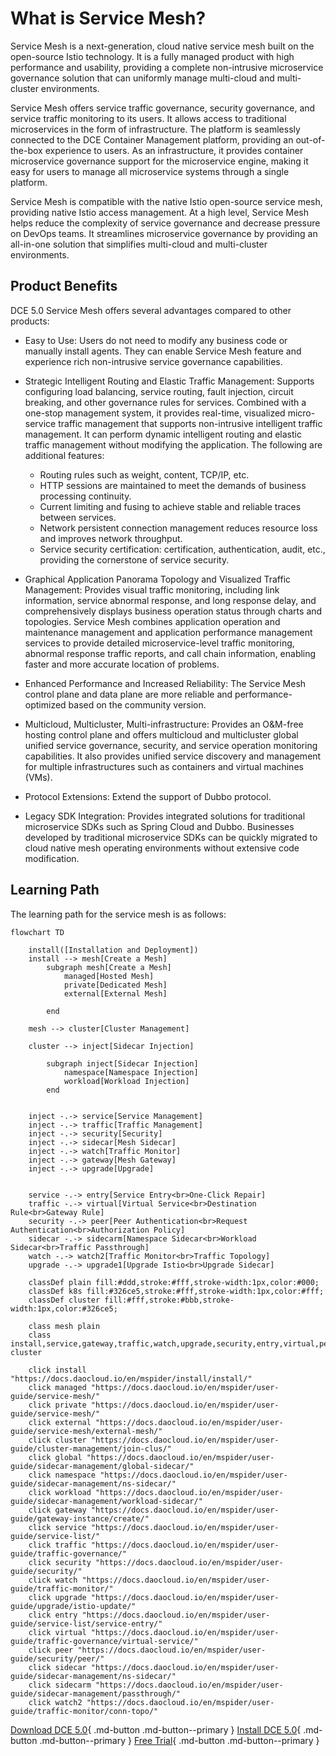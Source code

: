 # What is Service Mesh?

Service Mesh is a next-generation, cloud native service mesh built on the open-source Istio technology.
It is a fully managed product with high performance and usability, providing a complete non-intrusive
microservice governance solution that can uniformly manage multi-cloud and multi-cluster environments.

Service Mesh offers service traffic governance, security governance, and service traffic monitoring to its users.
It allows access to traditional microservices in the form of infrastructure. The platform is seamlessly connected
to the DCE Container Management platform, providing an out-of-the-box experience to users. As an infrastructure,
it provides container microservice governance support for the microservice engine, making it easy for users to
manage all microservice systems through a single platform.

Service Mesh is compatible with the native Istio open-source service mesh, providing native Istio access management.
At a high level, Service Mesh helps reduce the complexity of service governance and decrease pressure on DevOps teams.
It streamlines microservice governance by providing an all-in-one solution that simplifies multi-cloud and multi-cluster environments.

## Product Benefits

DCE 5.0 Service Mesh offers several advantages compared to other products:

- Easy to Use: Users do not need to modify any business code or manually install agents.
  They can enable Service Mesh feature and experience rich non-intrusive service governance capabilities.

- Strategic Intelligent Routing and Elastic Traffic Management: Supports configuring load balancing, service routing,
  fault injection, circuit breaking, and other governance rules for services. Combined with a one-stop management
  system, it provides real-time, visualized micro-service traffic management that supports non-intrusive intelligent
  traffic management. It can perform dynamic intelligent routing and elastic traffic management without modifying
  the application. The following are additional features:

    - Routing rules such as weight, content, TCP/IP, etc.
    - HTTP sessions are maintained to meet the demands of business processing continuity.
    - Current limiting and fusing to achieve stable and reliable traces between services.
    - Network persistent connection management reduces resource loss and improves network throughput.
    - Service security certification: certification, authentication, audit, etc., providing the cornerstone of service security.

- Graphical Application Panorama Topology and Visualized Traffic Management: Provides visual traffic monitoring,
  including link information, service abnormal response, and long response delay, and comprehensively displays
  business operation status through charts and topologies. Service Mesh combines application operation and maintenance
  management and application performance management services to provide detailed microservice-level traffic monitoring,
  abnormal response traffic reports, and call chain information, enabling faster and more accurate location of problems.

- Enhanced Performance and Increased Reliability: The Service Mesh control plane and data plane are
  more reliable and performance-optimized based on the community version.

- Multicloud, Multicluster, Multi-infrastructure: Provides an O&M-free hosting control plane and offers multicloud
  and multicluster global unified service governance, security, and service operation monitoring capabilities.
  It also provides unified service discovery and management for multiple infrastructures such as containers
  and virtual machines (VMs).

- Protocol Extensions: Extend the support of Dubbo protocol.

- Legacy SDK Integration: Provides integrated solutions for traditional microservice SDKs such as Spring Cloud
  and Dubbo. Businesses developed by traditional microservice SDKs can be quickly migrated to cloud native mesh
  operating environments without extensive code modification.

## Learning Path

The learning path for the service mesh is as follows:

```mermaid
flowchart TD

    install([Installation and Deployment])
    install --> mesh[Create a Mesh]
        subgraph mesh[Create a Mesh]
            managed[Hosted Mesh]
            private[Dedicated Mesh]
            external[External Mesh]
            
        end

    mesh --> cluster[Cluster Management]

    cluster --> inject[Sidecar Injection]

        subgraph inject[Sidecar Injection]
            namespace[Namespace Injection]
            workload[Workload Injection]
        end

    
    inject -.-> service[Service Management]
    inject -.-> traffic[Traffic Management]
    inject -.-> security[Security]
    inject -.-> sidecar[Mesh Sidecar]
    inject -.-> watch[Traffic Monitor]
    inject -.-> gateway[Mesh Gateway]
    inject -.-> upgrade[Upgrade]
    

    service -.-> entry[Service Entry<br>One-Click Repair]
    traffic -.-> virtual[Virtual Service<br>Destination Rule<br>Gateway Rule]
    security -.-> peer[Peer Authentication<br>Request Authentication<br>Authorization Policy]
    sidecar -.-> sidecarm[Namespace Sidecar<br>Workload Sidecar<br>Traffic Passthrough]
    watch -.-> watch2[Traffic Monitor<br>Traffic Topology]
    upgrade -.-> upgrade1[Upgrade Istio<br>Upgrade Sidecar]

    classDef plain fill:#ddd,stroke:#fff,stroke-width:1px,color:#000;
    classDef k8s fill:#326ce5,stroke:#fff,stroke-width:1px,color:#fff;
    classDef cluster fill:#fff,stroke:#bbb,stroke-width:1px,color:#326ce5;

    class mesh plain
    class install,service,gateway,traffic,watch,upgrade,security,entry,virtual,peer,cluster,sidecar,sidecarm,watch2,managed,private,external,namespace,workload,upgrade1 cluster

    click install "https://docs.daocloud.io/en/mspider/install/install/"
    click managed "https://docs.daocloud.io/en/mspider/user-guide/service-mesh/"
    click private "https://docs.daocloud.io/en/mspider/user-guide/service-mesh/"
    click external "https://docs.daocloud.io/en/mspider/user-guide/service-mesh/external-mesh/"
    click cluster "https://docs.daocloud.io/en/mspider/user-guide/cluster-management/join-clus/"
    click global "https://docs.daocloud.io/en/mspider/user-guide/sidecar-management/global-sidecar/"
    click namespace "https://docs.daocloud.io/en/mspider/user-guide/sidecar-management/ns-sidecar/"
    click workload "https://docs.daocloud.io/en/mspider/user-guide/sidecar-management/workload-sidecar/"
    click gateway "https://docs.daocloud.io/en/mspider/user-guide/gateway-instance/create/"
    click service "https://docs.daocloud.io/en/mspider/user-guide/service-list/"
    click traffic "https://docs.daocloud.io/en/mspider/user-guide/traffic-governance/"
    click security "https://docs.daocloud.io/en/mspider/user-guide/security/"
    click watch "https://docs.daocloud.io/en/mspider/user-guide/traffic-monitor/"
    click upgrade "https://docs.daocloud.io/en/mspider/user-guide/upgrade/istio-update/"
    click entry "https://docs.daocloud.io/en/mspider/user-guide/service-list/service-entry/"
    click virtual "https://docs.daocloud.io/en/mspider/user-guide/traffic-governance/virtual-service/"
    click peer "https://docs.daocloud.io/en/mspider/user-guide/security/peer/"
    click sidecar "https://docs.daocloud.io/en/mspider/user-guide/sidecar-management/ns-sidecar/"
    click sidecarm "https://docs.daocloud.io/en/mspider/user-guide/sidecar-management/passthrough/"
    click watch2 "https://docs.daocloud.io/en/mspider/user-guide/traffic-monitor/conn-topo/"
```

[Download DCE 5.0](../../download/index.md){ .md-button .md-button--primary }
[Install DCE 5.0](../../install/index.md){ .md-button .md-button--primary }
[Free Trial](../../dce/license0.md){ .md-button .md-button--primary }
